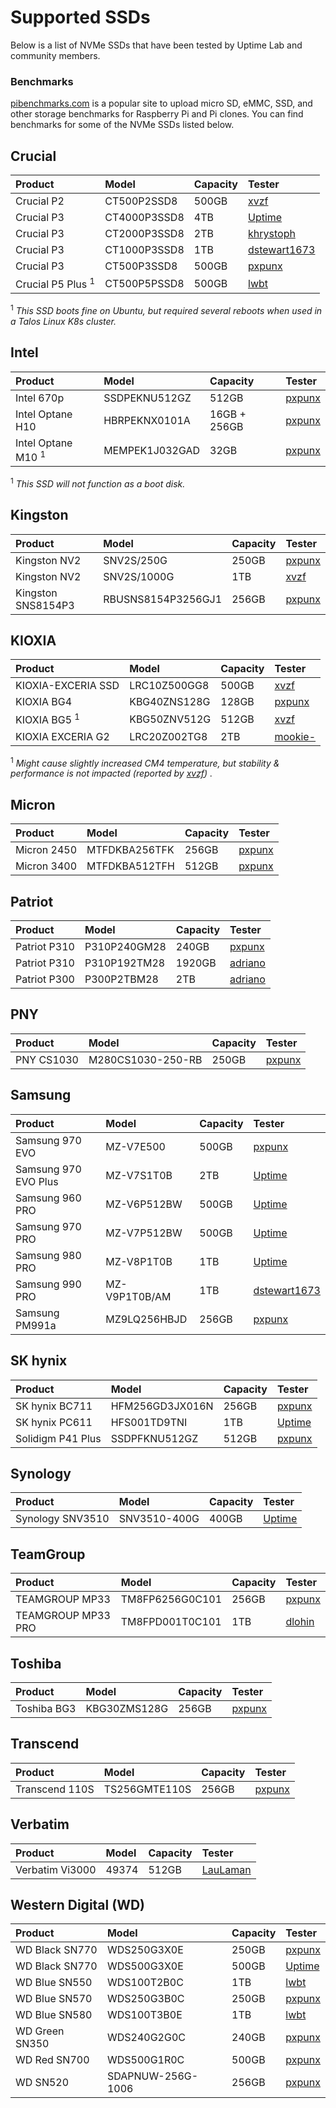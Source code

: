 # Supported SSDs

Below is a list of NVMe SSDs that have been tested by Uptime Lab and community members.

### Benchmarks

[pibenchmarks.com](https://pibenchmarks.com) is a popular site to upload micro SD, eMMC, SSD, and other storage benchmarks for Raspberry Pi and Pi clones. You can find benchmarks for some of the NVMe SSDs listed below.

## Crucial

| Product                       | Model              | Capacity     | Tester                                            |
| :---------------------------- | :----------------- | :----------- | :------------------------------------------------ |
| Crucial P2                    | CT500P2SSD8        | 500GB        | [xvzf](https://github.com/xvzf)                   |
| Crucial P3                    | CT4000P3SSD8       | 4TB          | [Uptime](https://github.com/Uptime-industries)    |
| Crucial P3                    | CT2000P3SSD8       | 2TB          | [khrystoph](https://github.com/khrystoph)         |
| Crucial P3                    | CT1000P3SSD8       | 1TB          | [dstewart1673](https://github.com/dstewart1673)   |
| Crucial P3                    | CT500P3SSD8        | 500GB        | [pxpunx](https://github.com/pxpunx)               |
| Crucial P5 Plus <sup>1</sup>  | CT500P5PSSD8       | 500GB        | [lwbt](https://github.com/lwbt)                   |

<sup>1</sup> _This SSD boots fine on Ubuntu, but required several reboots when used in a Talos Linux K8s cluster._

## Intel

| Product                       | Model              | Capacity     | Tester                                            |
| :---------------------------- | :----------------- | :----------- | :------------------------------------------------ |
| Intel 670p                    | SSDPEKNU512GZ      | 512GB        | [pxpunx](https://github.com/pxpunx)               |
| Intel Optane H10              | HBRPEKNX0101A      | 16GB + 256GB | [pxpunx](https://github.com/pxpunx)               |
| Intel Optane M10 <sup>1</sup> | MEMPEK1J032GAD     | 32GB         | [pxpunx](https://github.com/pxpunx)               |

<sup>1</sup> _This SSD will not function as a boot disk._

## Kingston

| Product                       | Model              | Capacity     | Tester                                            |
| :---------------------------- | :----------------- | :----------- | :------------------------------------------------ |
| Kingston NV2                  | SNV2S/250G         | 250GB        | [pxpunx](https://github.com/pxpunx)               |
| Kingston NV2                  | SNV2S/1000G        | 1TB          | [xvzf](https://github.com/xvzf)                   |
| Kingston SNS8154P3            | RBUSNS8154P3256GJ1 | 256GB        | [pxpunx](https://github.com/pxpunx)               |


## KIOXIA

| Product                       | Model              | Capacity     | Tester                                            |
| :---------------------------- | :----------------- | :----------- | :------------------------------------------------ |
| KIOXIA-EXCERIA SSD            | LRC10Z500GG8       | 500GB        | [xvzf](https://github.com/xvzf)                   |
| KIOXIA BG4                    | KBG40ZNS128G       | 128GB        | [pxpunx](https://github.com/pxpunx)               |
| KIOXIA BG5 <sup>1</sup>       | KBG50ZNV512G       | 512GB        | [xvzf](https://github.com/xvzf)                   |
| KIOXIA EXCERIA G2             | LRC20Z002TG8       |   2TB        | [mookie-](https://github.com/mookie-)             |

<sup>1</sup> _Might cause slightly increased CM4 temperature, but stability & performance is not impacted (reported by [xvzf](https://github.com/xvzf)) ._

## Micron

| Product                       | Model              | Capacity     | Tester                                            |
| :---------------------------- | :----------------- | :----------- | :------------------------------------------------ |
| Micron 2450                   | MTFDKBA256TFK      | 256GB        | [pxpunx](https://github.com/pxpunx)               |
| Micron 3400                   | MTFDKBA512TFH      | 512GB        | [pxpunx](https://github.com/pxpunx)               |

## Patriot

| Product                       | Model              | Capacity     | Tester                                            |
| :---------------------------- | :----------------- | :----------- | :------------------------------------------------ |
| Patriot P310                  | P310P240GM28       | 240GB        | [pxpunx](https://github.com/pxpunx)               |
| Patriot P310                  | P310P192TM28       | 1920GB       | [adriano](https://github.com/Adriano8899)         |
| Patriot P300                  | P300P2TBM28        | 2TB          | [adriano](https://github.com/Adriano8899)         |

## PNY

| Product                       | Model              | Capacity     | Tester                                            |
| :---------------------------- | :----------------- | :----------- | :------------------------------------------------ |
| PNY CS1030                    | M280CS1030-250-RB  | 250GB        | [pxpunx](https://github.com/pxpunx)               |

## Samsung

| Product                       | Model              | Capacity     | Tester                                            |
| :---------------------------- | :----------------- | :----------- | :------------------------------------------       |
| Samsung 970 EVO               | MZ-V7E500          | 500GB        | [pxpunx](https://github.com/pxpunx)               |
| Samsung 970 EVO Plus          | MZ-V7S1T0B         | 2TB          | [Uptime](https://github.com/Uptime-industries)    |
| Samsung 960 PRO               | MZ-V6P512BW        | 500GB        | [Uptime](https://github.com/Uptime-industries)    |
| Samsung 970 PRO               | MZ-V7P512BW        | 500GB        | [Uptime](https://github.com/Uptime-industries)    |
| Samsung 980 PRO               | MZ-V8P1T0B         | 1TB          | [Uptime](https://github.com/Uptime-industries)    |
| Samsung 990 PRO               | MZ-V9P1T0B/AM      | 1TB          | [dstewart1673](https://github.com/dstewart1673)   |
| Samsung PM991a                | MZ9LQ256HBJD       | 256GB        | [pxpunx](https://github.com/pxpunx)               |

## SK hynix

| Product                       | Model              | Capacity     | Tester                                            |
| :---------------------------- | :----------------- | :----------- | :------------------------------------------------ |
| SK hynix BC711                | HFM256GD3JX016N    | 256GB        | [pxpunx](https://github.com/pxpunx)               |
| SK hynix PC611                | HFS001TD9TNI       | 1TB          | [Uptime](https://github.com/Uptime-industries)    |
| Solidigm P41 Plus             | SSDPFKNU512GZ      | 512GB        | [pxpunx](https://github.com/pxpunx)               |

## Synology

| Product                       | Model              | Capacity     | Tester                                            |
| :---------------------------- | :----------------- | :----------- | :------------------------------------------------ |
| Synology SNV3510              | SNV3510-400G       | 400GB        | [Uptime](https://github.com/Uptime-industries)    |

## TeamGroup

| Product                       | Model              | Capacity     | Tester                                            |
| :---------------------------- | :----------------- | :----------- | :------------------------------------------------ |
| TEAMGROUP MP33                | TM8FP6256G0C101    | 256GB        | [pxpunx](https://github.com/pxpunx)               |
| TEAMGROUP MP33 PRO            | TM8FPD001T0C101    | 1TB          | [dlohin](https://github.com/dlohin)               |

## Toshiba

| Product                       | Model              | Capacity     | Tester                                            |
| :---------------------------- | :----------------- | :----------- | :------------------------------------------------ |
| Toshiba BG3                   | KBG30ZMS128G       | 256GB        | [pxpunx](https://github.com/pxpunx)               |

## Transcend

| Product                       | Model              | Capacity     | Tester                                            |
| :---------------------------- | :----------------- | :----------- | :------------------------------------------------ |
| Transcend 110S                | TS256GMTE110S      | 256GB        | [pxpunx](https://github.com/pxpunx)               |

## Verbatim

| Product                       | Model              | Capacity     | Tester                                            |
| :---------------------------- | :----------------- | :----------- | :------------------------------------------------ |
| Verbatim Vi3000               | 49374              | 512GB        | [LauLaman](https://github.com/LauLaman)           |

## Western Digital (WD)

| Product                       | Model              | Capacity     | Tester                                            |
| :---------------------------- | :----------------- | :----------- | :------------------------------------------------ |
| WD Black SN770                | WDS250G3X0E        | 250GB        | [pxpunx](https://github.com/pxpunx)               |
| WD Black SN770                | WDS500G3X0E        | 500GB        | [Uptime](https://github.com/uptime-industries/)   |
| WD Blue SN550                 | WDS100T2B0C        | 1TB          | [lwbt](https://github.com/lwbt)                   |
| WD Blue SN570                 | WDS250G3B0C        | 250GB        | [pxpunx](https://github.com/pxpunx)               |
| WD Blue SN580                 | WDS100T3B0E        | 1TB          | [lwbt](https://github.com/lwbt)                   |
| WD Green SN350                | WDS240G2G0C        | 240GB        | [pxpunx](https://github.com/pxpunx)               |
| WD Red SN700                  | WDS500G1R0C        | 500GB        | [pxpunx](https://github.com/pxpunx)               |
| WD SN520                      | SDAPNUW-256G-1006  | 256GB        | [pxpunx](https://github.com/pxpunx)               |
